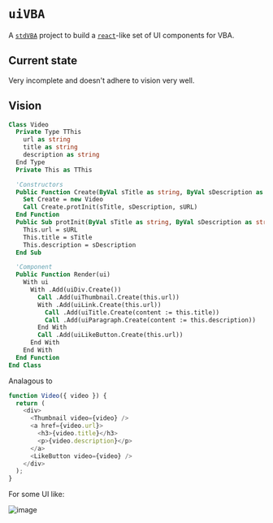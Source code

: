 # `uiVBA`

A [`stdVBA`](https://github.com/sancarn/stdVBA) project to build a [`react`](https://react.dev/)-like set of UI components for VBA.

## Current state

Very incomplete and doesn't adhere to vision very well.

## Vision

```vb
Class Video
  Private Type TThis
    url as string
    title as string
    description as string
  End Type
  Private This as TThis

  'Constructors
  Public Function Create(ByVal sTitle as string, ByVal sDescription as string, ByVal sURL as string) as Video
    Set Create = new Video
    Call Create.protInit(sTitle, sDescription, sURL)
  End Function
  Public Sub protInit(ByVal sTitle as string, ByVal sDescription as string, ByVal sURL as string)
    This.url = sURL
    This.title = sTitle
    This.description = sDescription
  End Sub

  'Component
  Public Function Render(ui)
    With ui
      With .Add(uiDiv.Create())
        Call .Add(uiThumbnail.Create(this.url))
        With .Add(uiLink.Create(this.url))
          Call .Add(uiTitle.Create(content := this.title))
          Call .Add(uiParagraph.Create(content := this.description))
        End With
        Call .Add(uiLikeButton.Create(this.url))
      End With
    End With
  End Function
End Class
```

Analagous to

```js
function Video({ video }) {
  return (
    <div>
      <Thumbnail video={video} />
      <a href={video.url}>
        <h3>{video.title}</h3>
        <p>{video.description}</p>
      </a>
      <LikeButton video={video} />
    </div>
  );
}
```

For some UI like:

![image](https://github.com/sancarn/uiVBA/assets/7938900/35467013-b21d-4148-a4f2-09fb4fcc5890)

